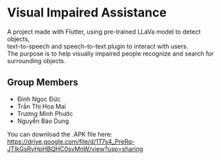 # Visual Impaired Assistance

A project made with Flutter, using pre-trained LLaVa model to detect objects,  
text-to-speech and speech-to-text plugin to interact with users.  
The purpose is to help visually impaired people recognize and search for surrounding objects.

## Group Members

-  Đinh Ngọc Đức
-  Trần Thị Hoa Mai
-  Trương Minh Phước
-  Nguyễn Bảo Dung

You can download the .APK file here:  
https://drive.google.com/file/d/1T7s4_PreRq-JTIkGsRyHpHBQHC0svMnW/view?usp=sharing

